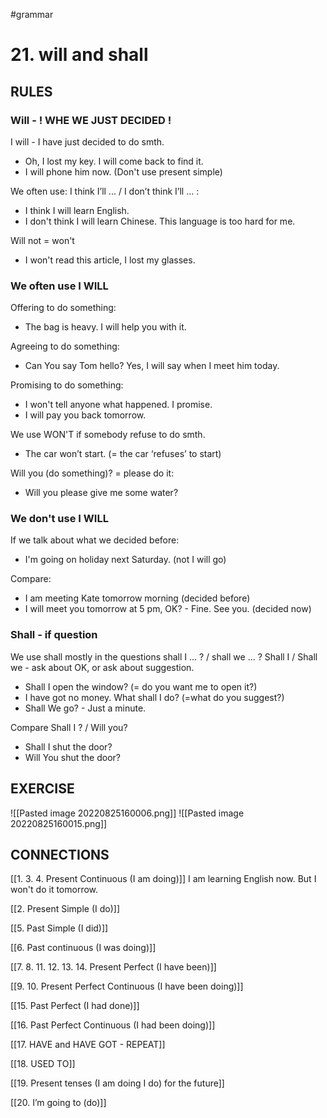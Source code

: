 #grammar 
# 21. will and shall
## RULES
### Will  - ! WHE WE JUST DECIDED !
I will - I have just decided to do smth.
- Oh, I lost my key. I will come back to find it.
- I will phone him now. (Don't use present simple)

We often use: I think I’ll ... / I don’t think I’ll ... :
- I think I will learn English.
- I don't think I will learn Chinese. This language is too hard for me.

Will not = won't 
- I won't read this article, I lost my glasses.

### We often use I WILL
Offering to do something:
- The bag is heavy.  I will help you with it.

Agreeing to do something:
- Can You say Tom hello? Yes, I will say when I meet him today. 

Promising to do something:
- I won't tell anyone what happened. I promise.
- I will pay you back tomorrow.

We use  WON'T if somebody refuse to do smth.
- The car won’t start. (= the car ‘refuses’ to start)

Will you (do something)? = please do it:
- Will you please give me some water? 

### We don't use I WILL
If we talk about what we decided before:
- I'm going on holiday next Saturday. (not I will go)

Compare:
- I am meeting Kate tomorrow morning (decided before)
- I will meet you tomorrow at 5 pm, OK? - Fine. See you. (decided now)

### Shall - if question
We use shall mostly in the questions shall I ... ? / shall we ... ?
Shall I / Shall we - ask about OK, or ask about suggestion. 
- Shall I open the window? (= do you want me to open it?)
- I have got no money. What shall I do? (=what do you suggest?)
- Shall We go? - Just a minute.

Compare Shall I ? / Will you?
- Shall I shut the door?
- Will You shut the door? 



## EXERCISE
![[Pasted image 20220825160006.png]]
![[Pasted image 20220825160015.png]]


## CONNECTIONS
[[1. 3. 4. Present Continuous (I am doing)]]
I am learning English now. But I won't do it tomorrow.

[[2. Present Simple (I do)]]


[[5. Past Simple (I did)]]


[[6. Past continuous (I was doing)]]


[[7. 8. 11. 12. 13. 14. Present Perfect (I have been)]]


[[9. 10. Present Perfect Continuous (I have been doing)]]


[[15. Past Perfect (I had done)]]


[[16. Past Perfect Continuous (I had been doing)]]


[[17. HAVE and HAVE GOT - REPEAT]]


[[18. USED TO]]


[[19. Present tenses (I am doing  I do) for the future]]


[[20. I’m going to (do)]]
